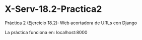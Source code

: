 # X-Serv-18.2-Practica2

Práctica 2 (Ejercicio 18.2): Web acortadora de URLs con Django

La práctica funciona en: localhost:8000
